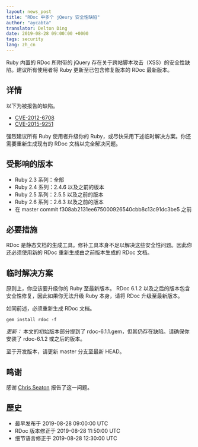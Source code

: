 ```yaml
---
layout: news_post
title: "RDoc 中多个 jQeury 安全性缺陷"
author: "aycabta"
translator: Delton Ding
date: 2019-08-28 09:00:00 +0000
tags: security
lang: zh_cn
---
```



Ruby 内置的 RDoc 所附带的 jQuery 存在关于跨站脚本攻击（XSS）的安全性缺陷。建议所有使用者将 Ruby 更新至已包含修复版本的 RDoc 最新版本。

## 详情

以下为被报告的缺陷。

* [CVE-2012-6708](https://www.cve.org/CVERecord?id=CVE-2012-6708)
* [CVE-2015-9251](https://www.cve.org/CVERecord?id=CVE-2015-9251)

强烈建议所有 Ruby 使用者升级你的 Ruby，或尽快采用下述临时解决方案。你还需要重新生成现有的 RDoc 文档以完全解决问题。

## 受影响的版本

* Ruby 2.3 系列：全部
* Ruby 2.4 系列：2.4.6 以及之前的版本
* Ruby 2.5 系列：2.5.5 以及之前的版本
* Ruby 2.6 系列：2.6.3 以及之前的版本
* 在 master commit f308ab2131ee675000926540cbb8c13c91dc3be5 之前

## 必要措施

RDoc 是静态文档的生成工具。修补工具本身不足以解决这些安全性问题。因此你还必须使用新的 RDoc 重新生成由之前版本生成的 RDoc 文档。

## 临时解决方案

原则上，你应该要升级你的 Ruby 至最新版本。
RDoc 6.1.2 以及之后的版本包含安全性修复，因此如果你无法升级 Ruby 本身，请将 RDoc 升级至最新版本。

如同前述，必须重新生成 RDoc 文档。

```
gem install rdoc -f
```

*更新：* 本文的初始版本部分提到了 rdoc-6.1.1.gem，但其仍存在缺陷。请确保你安装了 rdoc-6.1.2 或之后的版本。

至于开发版本，请更新 master 分支至最新 HEAD。

## 鸣谢

感谢 [Chris Seaton](https://hackerone.com/chrisseaton) 报告了这一问题。

## 歷史

* 最早发布于 2019-08-28 09:00:00 UTC
* RDoc 版本修正于 2019-08-28 11:50:00 UTC
* 细节语言修正于 2019-08-28 12:30:00 UTC
